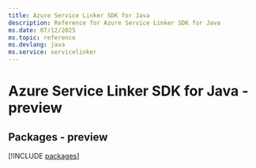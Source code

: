 ```yaml
---
title: Azure Service Linker SDK for Java
description: Reference for Azure Service Linker SDK for Java
ms.date: 07/12/2025
ms.topic: reference
ms.devlang: java
ms.service: servicelinker
---
```

# Azure Service Linker SDK for Java - preview
## Packages - preview
[!INCLUDE [packages](service-linker-index.md)]